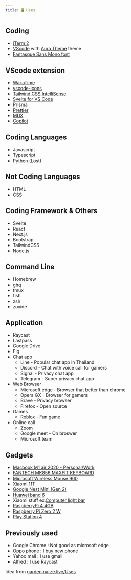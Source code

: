 ```yaml
---
title: 🖥 Uses
---
```


## Coding

- [iTerm 2](https://iterm2.com/)
- [VScode](https://code.visualstudio.com/) with [Aura Theme](https://marketplace.visualstudio.com/items?itemName=DaltonMenezes.aura-theme) theme
- [Fantasque Sans Mono font](https://github.com/belluzj/fantasque-sans)

## VScode extension

- [WakaTime](https://marketplace.visualstudio.com/items?itemName=WakaTime.vscode-wakatime)
- [vscode-icons](https://marketplace.visualstudio.com/items?itemName=vscode-icons-team.vscode-icons)
- [Tailwind CSS IntelliSense](https://marketplace.visualstudio.com/items?itemName=bradlc.vscode-tailwindcss)
- [Svelte for VS Code](https://marketplace.visualstudio.com/items?itemName=svelte.svelte-vscode)
- [Prisma](https://marketplace.visualstudio.com/items?itemName=Prisma.prisma)
- [Prettier](https://marketplace.visualstudio.com/items?itemName=esbenp.prettier-vscode)
- [MDX](https://marketplace.visualstudio.com/items?itemName=silvenon.mdx)
- [Copilot](https://marketplace.visualstudio.com/items?itemName=GitHub.copilot)

## Coding Languages

- Javascript
- Typescript
- Python (Lost)

## Not Coding Languages

- HTML
- CSS

## Coding Framework & Others

- Svelte
- React
- Next.js
- Bootstrap
- TailwindCSS
- Node.js

## Command Line

- Homebrew
- ghq
- tmux
- fish
- zsh
- zoxide

## Application

- Raycast
- Lastpass
- Google Drive
- Fig
- Chat app
  - Line - Popular chat app in Thailand
  - Discord - Chat with voice call for gamers
  - Signal - Privacy chat app
  - Telegram - Super privacy chat app
- Web Browser
  - Microsoft edge - Browser that better than chrome
  - Opera GX - Browser for gamers
  - Brave - Privacy browser
  - Firefox - Open source
- Games
  - Roblox - Fun game
- Online call
  - Zoom
  - Google meet - On broswer
  - Microsoft team

## Gadgets

- [Macbook M1 air 2020 - Personal/Work](https://www.apple.com/shop/buy-mac/macbook-air/space-gray-apple-m1-chip-with-8-core-cpu-and-8-core-gpu-512gb)
- [FANTECH MK856 MAXFIT KEYBOARD](https://bit.ly/3vbduxt)
- [Microsoft Wireless Mouse 900](https://www.microsoft.com/th-th/accessories/products/mice/wireless-mouse-900?activetab=overview%3aprimaryr2)
- [Xiaomi 11T](https://www.mi.com/global/product/xiaomi-11t/)
- [Google Nest Mini (Gen 2)](https://store.google.com/us/product/google_nest_mini)
- [Huawei band 6](https://consumer.huawei.com/en/wearables/band6/)
- Xiaomi stuff ex.[Computer light bar](https://www.mi.com/global/product/mi-computer-monitor-light-bar/)
- [RaspberryPi 4 4GB](https://www.raspberrypi.com/products/raspberry-pi-4-model-b/)
- [Raspberry Pi Zero 2 W](https://www.raspberrypi.com/products/raspberry-pi-zero-2-w/)
- [Play Station 4](https://www.playstation.com/th-th/ps4/)

## Previously used

- Google Chrome : Not good as microsoft edge
- Oppo phone : I buy new phone
- Yahoo mail : I use gmail
- Alfred : I use Raycast

Idea from [garden.narze.live/Uses](https://garden.narze.live/Uses/)

